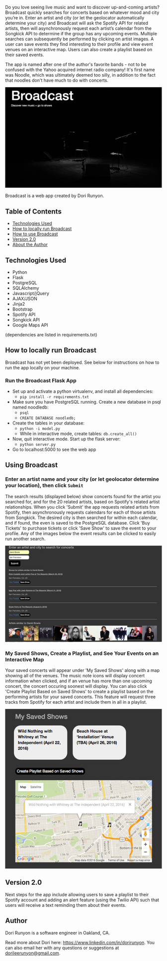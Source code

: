 Do you love seeing live music and want to discover up-and-coming artists? Broadcast quickly searches for concerts based on whatever mood and city you’re in. Enter an artist and city (or let the geolocator automatically determine your city) and Broadcast will ask the Spotify API for related artists, then will asynchronously request each artist’s calendar from the Songkick API to determine if the group has any upcoming events. Multiple searches can subsequently be performed by clicking on artist images. A user can save events they find interesting to their profile and view event venues on an interactive map. Users can also create a playlist based on their saved events. 

The app is named after one of the author's favorite bands - not to be confused with the Yahoo acquired internet radio company! It's first name was Noodle, which was ultimately deemed too silly, in addition to the fact that noodles don't have much to do with concerts.

![Broadcast Homepage](https://github.com/DoriRunyon/Events-Project/blob/master/static/images/Broadcast_homepage.png)

Broadcast is a web app created by Dori Runyon. 

## Table of Contents
* [Technologies Used](#technologiesused)
* [How to locally run Broadcast](#run)
* [How to use Broadcast](#use)
* [Version 2.0](#next)
* [About the Author](#author)

## <a name="technologiesused">Technologies Used

* Python
* Flask
* PostgreSQL
* SQLAlchemy
* Javascript/jQuery
* AJAX/JSON
* Jinja2
* Bootstrap
* Spotify API
* Songkick API
* Google Maps API

(dependencies are listed in requirements.txt)

## <a name="run">How to locally run Broadcast

Broadcast has not yet been deployed. See below for instructions on how to run the app locally on your machine.

### Run the Broadcast Flask App

  * Set up and activate a python virtualenv, and install all dependencies:
    * `pip install -r requirements.txt`
  * Make sure you have PostgreSQL running. Create a new database in psql named noodledb:
	* `psql`
  	* `CREATE DATABASE noodledb;`
  * Create the tables in your database:
    * `python -i model.py`
    * While in interactive mode, create tables: `db.create_all()`
  * Now, quit interactive mode. Start up the flask server:
    * `python server.py`
  * Go to localhost:5000 to see the web app


## <a name="use">Using Broadcast

### Enter an artist name and your city (or let geolocator determine your location), then click `Submit`
The search results (displayed below) show concerts found for the artist you searched for, and for the 20 related artists, based on Spotify's related artist relationships. When you click 'Submit' the app requests related artists from Spotify, then asynchronously requests calendars for each of those artists from Songkick. The desired city is then searched for within each calendar, and if found, the even is saved to the PostgreSQL database. Click 'Buy Tickets' to purchase tickets or click 'Save Show' to save the event to your profile. Any of the images below the event results can be clicked to easily run another search. 

![Broadcast Search Results](https://github.com/DoriRunyon/Events-Project/blob/master/static/images/Broadcast_search.png)

### My Saved Shows, Create a Playlist, and See Your Events on an Interactive Map
Your saved concerts will appear under 'My Saved Shows' along with a map showing all of the venues. The music note icons will display concert information when clicked, and if an venue has more than one upcoming concert, the concert occuring soonest will display. You can also click 'Create Playlist Based on Saved Shows' to create a playlist based on the performing artists for your saved concerts. This feature will request three tracks from Spotify for each artist and include them in all in a playlist.

![Broadcast Search Results](https://github.com/DoriRunyon/Events-Project/blob/master/static/images/Broadcast_map.png)

## <a name="next">Version 2.0

Next steps for the app include allowing users to save a playlist to their Spotify account and adding an alert feature (using the Twilio API) such that users will receive a text reminding them about their events.

## <a name="author">Author
Dori Runyon is a software engineer in Oakland, CA. 

Read more about Dori here: https://www.linkedin.com/in/dorirunyon. You can also email her with any questions or suggestions at dorileerunyon@gmail.com.